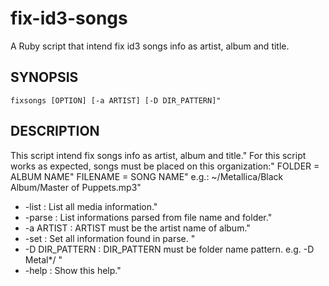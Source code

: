 # fix-id3-songs

A Ruby script that intend fix id3 songs info as artist, album and title.

## SYNOPSIS
    fixsongs [OPTION] [-a ARTIST] [-D DIR_PATTERN]"

## DESCRIPTION
This script intend fix songs info as artist, album and title."
For this script works as expected, songs must be placed on this organization:"
  FOLDER = ALBUM NAME"
  FILENAME = SONG NAME"
  e.g.: ~/Metallica/Black Album/Master of Puppets.mp3"

* -list           : List all media information."
* -parse          : List informations parsed from file name and folder."
* -a ARTIST       : ARTIST must be the artist name of album."
* -set            : Set all information found in parse. "
* -D DIR_PATTERN  : DIR_PATTERN must be folder name pattern. e.g. -D Metal*/ "
* -help           : Show this help."
